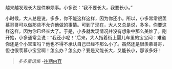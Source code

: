 越来越发现长大是件麻烦事。小多说：“我不要长大，我要长小。”

小时候，大人总是说，多多，你不能这样这样，因为你还小。所以，小多常常很羡慕哥哥可以做那些不允许他做的事情。可到了现在，大人又总是说，多多，你要这样这样，因为你已经长大了。于是，小多就发现情况并没有想象中那么美妙了。刚开始，小多通常会说：“我还小呢！”后来，大人指着街上婴儿车里的宝宝问：难道你还是个小宝宝吗？他也不得不承认自己已经不那么小了。虽然还是很羡慕哥哥，但也很羡慕小宝宝啊！怎么办？怎么办？要是又能长大，又能长小，那该多好！

>*多多童话集* -[往期内容](http://www.jianshu.com/notebooks/6723693/latest)
